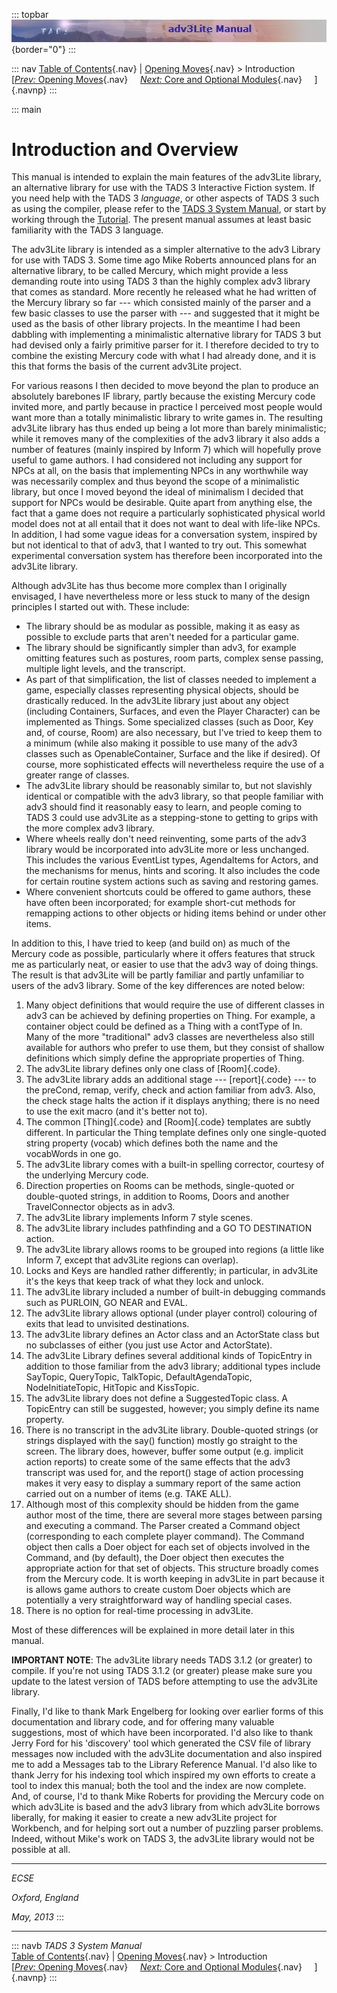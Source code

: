 ::: topbar
![](topbar.jpg){border="0"}
:::

::: nav
[Table of Contents](toc.htm){.nav} \| [Opening Moves](begin.htm){.nav}
\> Introduction\
[[*Prev:* Opening Moves](begin.htm){.nav}     [*Next:* Core and Optional
Modules](modules.htm){.nav}     ]{.navnp}
:::

::: main
# Introduction and Overview

This manual is intended to explain the main features of the adv3Lite
library, an alternative library for use with the TADS 3 Interactive
Fiction system. If you need help with the TADS 3 *language*, or other
aspects of TADS 3 such as using the compiler, please refer to the [TADS
3 System Manual](../sysman.htm), or start by working through the
[Tutorial](../tutorial/index.htm). The present manual assumes at least
basic familiarity with the TADS 3 language.

The adv3Lite library is intended as a simpler alternative to the adv3
Library for use with TADS 3. Some time ago Mike Roberts announced plans
for an alternative library, to be called Mercury, which might provide a
less demanding route into using TADS 3 than the highly complex adv3
library that comes as standard. More recently he released what he had
written of the Mercury library so far --- which consisted mainly of the
parser and a few basic classes to use the parser with --- and suggested
that it might be used as the basis of other library projects. In the
meantime I had been dabbling with implementing a minimalistic
alternative library for TADS 3 but had devised only a fairly primitive
parser for it. I therefore decided to try to combine the existing
Mercury code with what I had already done, and it is this that forms the
basis of the current adv3Lite project.

For various reasons I then decided to move beyond the plan to produce an
absolutely barebones IF library, partly because the existing Mercury
code invited more, and partly because in practice I perceived most
people would want more than a totally minimalistic library to write
games in. The resulting adv3Lite library has thus ended up being a lot
more than barely minimalistic; while it removes many of the complexities
of the adv3 library it also adds a number of features (mainly inspired
by Inform 7) which will hopefully prove useful to game authors. I had
considered not including any support for NPCs at all, on the basis that
implementing NPCs in any worthwhile way was necessarily complex and thus
beyond the scope of a minimalistic library, but once I moved beyond the
ideal of minimalism I decided that support for NPCs would be desirable.
Quite apart from anything else, the fact that a game does not require a
particularly sophisticated physical world model does not at all entail
that it does not want to deal with life-like NPCs. In addition, I had
some vague ideas for a conversation system, inspired by but not
identical to that of adv3, that I wanted to try out. This somewhat
experimental conversation system has therefore been incorporated into
the adv3Lite library.

Although adv3Lite has thus become more complex than I originally
envisaged, I have nevertheless more or less stuck to many of the design
principles I started out with. These include:

-   The library should be as modular as possible, making it as easy as
    possible to exclude parts that aren\'t needed for a particular game.
-   The library should be significantly simpler than adv3, for example
    omitting features such as postures, room parts, complex sense
    passing, multiple light levels, and the transcript.
-   As part of that simplification, the list of classes needed to
    implement a game, especially classes representing physical objects,
    should be drastically reduced. In the adv3Lite library just about
    any object (including Containers, Surfaces, and even the Player
    Character) can be implemented as Things. Some specialized classes
    (such as Door, Key and, of course, Room) are also necessary, but
    I\'ve tried to keep them to a minimum (while also making it possible
    to use many of the adv3 classes such as OpenableContainer, Surface
    and the like if desired). Of course, more sophisticated effects will
    nevertheless require the use of a greater range of classes.
-   The adv3Lite library should be reasonably similar to, but not
    slavishly identical or compatible with the adv3 library, so that
    people familiar with adv3 should find it reasonably easy to learn,
    and people coming to TADS 3 could use adv3Lite as a stepping-stone
    to getting to grips with the more complex adv3 library.
-   Where wheels really don\'t need reinventing, some parts of the adv3
    library would be incorporated into adv3Lite more or less unchanged.
    This includes the various EventList types, AgendaItems for Actors,
    and the mechanisms for menus, hints and scoring. It also includes
    the code for certain routine system actions such as saving and
    restoring games.
-   Where convenient shortcuts could be offered to game authors, these
    have often been incorporated; for example short-cut methods for
    remapping actions to other objects or hiding items behind or under
    other items.

In addition to this, I have tried to keep (and build on) as much of the
Mercury code as possible, particularly where it offers features that
struck me as particularly neat, or easier to use that the adv3 way of
doing things. The result is that adv3Lite will be partly familiar and
partly unfamiliar to users of the adv3 library. Some of the key
differences are noted below:

1.  Many object definitions that would require the use of different
    classes in adv3 can be achieved by defining properties on Thing. For
    example, a container object could be defined as a Thing with a
    contType of In. Many of the more \"traditional\" adv3 classes are
    nevertheless also still available for authors who prefer to use
    them, but they consist of shallow definitions which simply define
    the appropriate properties of Thing.
2.  The adv3Lite library defines only one class of [Room]{.code}.
3.  The adv3Lite library adds an additional stage --- [report]{.code}
    --- to the preCond, remap, verify, check and action familiar from
    adv3. Also, the check stage halts the action if it displays
    anything; there is no need to use the exit macro (and it\'s better
    not to).
4.  The common [Thing]{.code} and [Room]{.code} templates are subtly
    different. In particular the Thing template defines only one
    single-quoted string property (vocab) which defines both the name
    and the vocabWords in one go.
5.  The adv3Lite library comes with a built-in spelling corrector,
    courtesy of the underlying Mercury code.
6.  Direction properties on Rooms can be methods, single-quoted or
    double-quoted strings, in addition to Rooms, Doors and another
    TravelConnector objects as in adv3.
7.  The adv3Lite library implements Inform 7 style scenes.
8.  The adv3Lite library includes pathfinding and a GO TO DESTINATION
    action.
9.  The adv3Lite library allows rooms to be grouped into regions (a
    little like Inform 7, except that adv3Lite regions can overlap).
10. Locks and Keys are handled rather differently; in particular, in
    adv3Lite it\'s the keys that keep track of what they lock and
    unlock.
11. The adv3Lite library included a number of built-in debugging
    commands such as PURLOIN, GO NEAR and EVAL.
12. The adv3Lite library allows optional (under player control)
    colouring of exits that lead to unvisited destinations.
13. The adv3Lite library defines an Actor class and an ActorState class
    but no subclasses of either (you just use Actor and ActorState).
14. The adv3Lite Library defines several additional kinds of TopicEntry
    in addition to those familiar from the adv3 library; additional
    types include SayTopic, QueryTopic, TalkTopic, DefaultAgendaTopic,
    NodeInitiateTopic, HitTopic and KissTopic.
15. The adv3Lite library does not define a SuggestedTopic class. A
    TopicEntry can still be suggested, however; you simply define its
    name property.
16. There is no transcript in the adv3Lite library. Double-quoted
    strings (or strings displayed with the say() function) mostly go
    straight to the screen. The library does, however, buffer some
    output (e.g. implicit action reports) to create some of the same
    effects that the adv3 transcript was used for, and the report()
    stage of action processing makes it very easy to display a summary
    report of the same action carried out on a number of items (e.g.
    TAKE ALL).
17. Although most of this complexity should be hidden from the game
    author most of the time, there are several more stages between
    parsing and executing a command. The Parser created a Command object
    (corresponding to each complete player command). The Command object
    then calls a Doer object for each set of objects involved in the
    Command, and (by default), the Doer object then executes the
    appropriate action for that set of objects. This structure broadly
    comes from the Mercury code. It is worth keeping in adv3Lite in part
    because it is allows game authors to create custom Doer objects
    which are potentially a very straightforward way of handling special
    cases.
18. There is no option for real-time processing in adv3Lite.

Most of these differences will be explained in more detail later in this
manual.

**IMPORTANT NOTE**: The adv3Lite library needs TADS 3.1.2 (or greater)
to compile. If you\'re not using TADS 3.1.2 (or greater) please make
sure you update to the latest version of TADS before attempting to use
the adv3Lite library.

Finally, I\'d like to thank Mark Engelberg for looking over earlier
forms of this documentation and library code, and for offering many
valuable suggestions, most of which have been incorporated. I\'d also
like to thank Jerry Ford for his \'discovery\' tool which generated the
CSV file of library messages now included with the adv3Lite
documentation and also inspired me to add a Messages tab to the Library
Reference Manual. I\'d also like to thank Jerry for his indexing tool
which inspired my own efforts to create a tool to index this manual;
both the tool and the index are now complete. And, of course, I\'d to
thank Mike Roberts for providing the Mercury code on which adv3Lite is
based and the adv3 library from which adv3Lite borrows liberally, for
making it easier to create a new adv3Lite project for Workbench, and for
helping sort out a number of puzzling parser problems. Indeed, without
Mike\'s work on TADS 3, the adv3Lite library would not be possible at
all.

---

*ECSE*

*Oxford, England*

*May, 2013*
:::

------------------------------------------------------------------------

::: navb
*TADS 3 System Manual*\
[Table of Contents](toc.htm){.nav} \| [Opening Moves](begin.htm){.nav}
\> Introduction\
[[*Prev:* Opening Moves](begin.htm){.nav}     [*Next:* Core and Optional
Modules](modules.htm){.nav}     ]{.navnp}
:::
